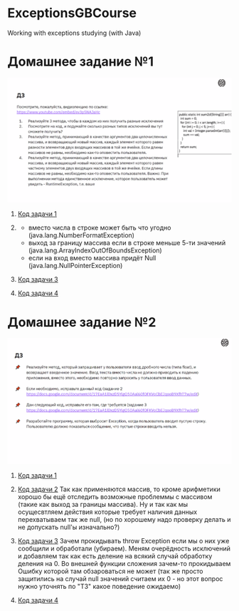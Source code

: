 # ExceptionsGBCourse
Working with exceptions studying (with Java)

# Домашнее задание №1
![Картинка задания](./HomeWork%201/%D0%97%D0%B0%D0%B4%D0%B0%D0%BD%D0%B8%D0%B5.png)



1.  [Код задачи 1](https://github.com/AlexanderSibirko/ExceptionsGBCourse/blob/main/HomeWork%201/Homework11.java)

2.  * вместо числа в строке может быть что угодно (java.lang.NumberFormatException)
    * выход за границу массива если в строке меньше 5-ти значений (java.lang.ArrayIndexOutOfBoundsException)
    * если на вход вместо массива придёт Null (java.lang.NullPointerException)
    
3.  [Код задачи 3](https://github.com/AlexanderSibirko/ExceptionsGBCourse/blob/main/HomeWork%201/Homework13.java)

4.  [Код задачи 4](https://github.com/AlexanderSibirko/ExceptionsGBCourse/blob/main/HomeWork%201/Homework14.java)



# Домашнее задание №2
![Домашнее задание2](./HomeWork%202/%D0%94%D0%97%202.png)

1. [Код задачи 1](https://github.com/AlexanderSibirko/ExceptionsGBCourse/blob/main/HomeWork%202/Homework21.java)

2. [Код задачи 2](https://github.com/AlexanderSibirko/ExceptionsGBCourse/blob/main/HomeWork%202/Homework22.java)
Так как применяются массив, то кроме арифметики хорошо бы ещё отследить возможные проблеммы с массивом (такие как выход за границы массива). Ну и так как мы осущесвтляем действия которые требует наличия данных перехватываем так же null, (но по хорошему надо проверку делать и не допускать null'ы изначально?)

3. [Код задачи 3](https://github.com/AlexanderSibirko/ExceptionsGBCourse/blob/main/HomeWork%202/Homework23.java)
Зачем прокидывать throw Exception если мы о них уже сообщили и обработали (убираем). Меням очерёдность исключений и добавляем так как есть деление на всякий случай обработку деления на 0. Во внешней функции сложения зачем-то прокидываем Ошибку которой там обзароваться не может (так же просто защитились на случай null значений считаем их 0 - но этот вопрос нужно уточнять по "ТЗ" какое поведение ожидаемо)


4. [Код задачи 4](https://github.com/AlexanderSibirko/ExceptionsGBCourse/blob/main/HomeWork%202/Homework24.java)